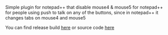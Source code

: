 Simple plugin for notepad++ that disable mouse4 & mouse5 for notepad++ for people using push to talk on any of the buttons, since in notepad++ it changes tabs on mouse4 and mouse5

You can find release build <a href="https://github.com/zorgion/disxbuttons/releases">here</a>
or source code <a href="https://github.com/zorgion/disxbuttons/archive/master.zip">here</a>
